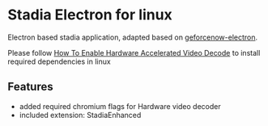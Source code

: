 # Stadia Electron for linux

Electron based stadia application, adapted based on [geforcenow-electron](https://github.com/hmlendea/geforcenow-electron).

Please follow [How To Enable Hardware Accelerated Video Decode](https://www.linuxuprising.com/2021/01/how-to-enable-hardware-accelerated.html) to install required dependencies in linux

## Features

- added required chromium flags for Hardware video decoder
- included extension: StadiaEnhanced
